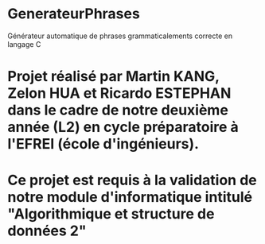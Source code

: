 # GenerateurPhrases
Générateur automatique de phrases grammaticalements correcte en langage C  
# Projet réalisé par Martin KANG, Zelon HUA et Ricardo ESTEPHAN dans le cadre de notre deuxième année (L2) en cycle préparatoire à l'EFREI (école d'ingénieurs).  
# Ce projet est requis à la validation de notre module d'informatique intitulé "Algorithmique et structure de données 2"  
